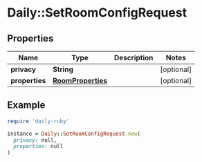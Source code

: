 # Daily::SetRoomConfigRequest

## Properties

| Name | Type | Description | Notes |
| ---- | ---- | ----------- | ----- |
| **privacy** | **String** |  | [optional] |
| **properties** | [**RoomProperties**](RoomProperties.md) |  | [optional] |

## Example

```ruby
require 'daily-ruby'

instance = Daily::SetRoomConfigRequest.new(
  privacy: null,
  properties: null
)
```

